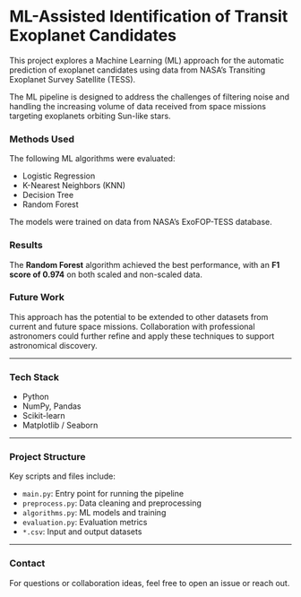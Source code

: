 # ML-Assisted Identification of Transit Exoplanet Candidates

This project explores a Machine Learning (ML) approach for the automatic prediction of exoplanet candidates using data from NASA’s Transiting Exoplanet Survey Satellite (TESS).

The ML pipeline is designed to address the challenges of filtering noise and handling the increasing volume of data received from space missions targeting exoplanets orbiting Sun-like stars.

### Methods Used
The following ML algorithms were evaluated:
- Logistic Regression
- K-Nearest Neighbors (KNN)
- Decision Tree
- Random Forest

The models were trained on data from NASA’s ExoFOP-TESS database.

### Results
The **Random Forest** algorithm achieved the best performance, with an **F1 score of 0.974** on both scaled and non-scaled data.

### Future Work
This approach has the potential to be extended to other datasets from current and future space missions. Collaboration with professional astronomers could further refine and apply these techniques to support astronomical discovery.

---

### Tech Stack
- Python
- NumPy, Pandas
- Scikit-learn
- Matplotlib / Seaborn

---

### Project Structure
Key scripts and files include:
- `main.py`: Entry point for running the pipeline
- `preprocess.py`: Data cleaning and preprocessing
- `algorithms.py`: ML models and training
- `evaluation.py`: Evaluation metrics
- `*.csv`: Input and output datasets

---

### Contact
For questions or collaboration ideas, feel free to open an issue or reach out.
